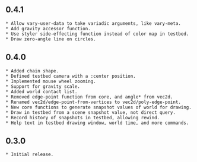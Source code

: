 
## 0.4.1
	* Allow vary-user-data to take variadic arguments, like vary-meta.
	* Add gravity accessor function.
	* Use styler side-effecting function instead of color map in testbed.
	* Draw zero-angle line on circles.

## 0.4.0
	* Added chain shape.
	* Defined testbed camera with a :center position.
	* Implemented mouse wheel zooming.
	* Support for gravity scale.
	* Added world contact list.
	* Removed edge-point function from core, and angle* from vec2d.
	* Renamed vec2d/edge-point-from-vertices to vec2d/poly-edge-point.
	* New core functions to generate snapshot values of world for drawing.
	* Draw in testbed from a scene snapshot value, not direct query.
	* Record history of snapshots in testbed, allowing rewind.
	* Help text in testbed drawing window, world time, and more commands.

## 0.3.0
	* Initial release.

